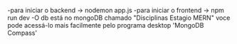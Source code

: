 -para iniciar o backend -> nodemon app.js
-para iniciar o frontend -> npm run dev
-O db está no mongoDB chamado "Disciplinas Estagio MERN" voce pode acessá-lo mais facilmente pelo programa desktop 'MongoDB Compass'